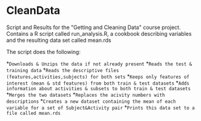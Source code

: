# CleanData

Script and Results for the "Getting and Cleaning Data" course project. Contains a R script called run_analysis.R, a cookbook describing variables and the resulting data set called mean.rds

The script does the following:

*`Downloads & Unzips the data if not already present`
*`Reads the test & training data`
*`Reads the descriptive files (features,activities,subjects) for both sets`
*`Keeps only features of interest (mean & std features) from both train & test datasets`
*`Adds information about activities & subsets to both train & test datasets`
*`Merges the two datasets`
*`Replaces the acivity numbers with descriptions`
*`Creates a new dataset containing the mean of each variable for a set of Subject&Activity pair`
*`Prints this data set to a file called mean.rds`
  
  
  
  
